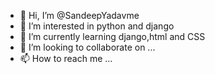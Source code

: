 - 👋 Hi, I’m @SandeepYadavme
- 👀 I’m interested in python and django
- 🌱 I’m currently learning django,html and CSS
- 💞️ I’m looking to collaborate on ...
- 📫 How to reach me ...

<!---
SandeepYadavme/SandeepYadavme is a ✨ special ✨ repository because its `README.md` (this file) appears on your GitHub profile.
You can click the Preview link to take a look at your changes.
--->
